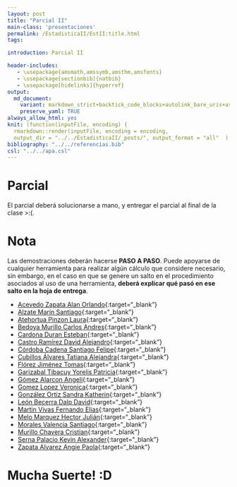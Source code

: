 ```yaml
---
layout: post
title: "Parcial II"
main-class: 'presentaciones'
permalink: /EstadisticaII/EstII:title.html
tags:

introduction: Parcial II

header-includes:
   - \usepackage{amsmath,amssymb,amsthm,amsfonts}
   - \usepackage[sectionbib]{natbib}
   - \usepackage[hidelinks]{hyperref}
output:
  md_document:
    variant: markdown_strict+backtick_code_blocks+autolink_bare_uris+ascii_identifiers+tex_math_single_backslash
    preserve_yaml: TRUE
always_allow_html: yes   
knit: (function(inputFile, encoding) {
  rmarkdown::render(inputFile, encoding = encoding,
  output_dir = "../../EstadisticaII/_posts/", output_format = "all"  ) })
bibliography: "../../referencias.bib"
csl: "../../apa.csl"
---
```


# Parcial

El parcial deberá solucionarse a mano, y entregar el parcial al final de
la clase &gt;:(.

# Nota

Las demostraciones deberán hacerse **PASO A PASO**. Puede apoyarse de
cualquier herramienta para realizar algún cálculo que considere
necesario, sin embargo, en el caso en que se genere un salto en el
procedimiento asociados al uso de una herramienta, **deberá explicar qué
pasó en ese salto en la hoja de entrega**.

-   [Acevedo Zapata Alan
    Orlando](https://github.com/jiperezga/jiperezga.github.io/raw/master/Dataset/Parcial/P1152220366.pdf){:target=“\_blank”}
-   [Alzate Marin
    Santiago](https://github.com/jiperezga/jiperezga.github.io/raw/master/Dataset/Parcial/P1020482090.pdf){:target=“\_blank”}
-   [Atehortua Pinzon
    Laura](https://github.com/jiperezga/jiperezga.github.io/raw/master/Dataset/Parcial/P1001153829.pdf){:target=“\_blank”}
-   [Bedoya Murillo Carlos
    Andres](https://github.com/jiperezga/jiperezga.github.io/raw/master/Dataset/Parcial/P1028041150.pdf){:target=“\_blank”}
-   [Cardona Duran
    Esteban](https://github.com/jiperezga/jiperezga.github.io/raw/master/Dataset/Parcial/P1001577468.pdf){:target=“\_blank”}
-   [Castro Ramírez David
    Alejandro](https://github.com/jiperezga/jiperezga.github.io/raw/master/Dataset/Parcial/P1010010825.pdf){:target=“\_blank”}
-   [Córdoba Cadena Santiago
    Felipe](https://github.com/jiperezga/jiperezga.github.io/raw/master/Dataset/Parcial/P1004236627.pdf){:target=“\_blank”}
-   [Cubillos Álvares Tatiana
    Alejandra](https://github.com/jiperezga/jiperezga.github.io/raw/master/Dataset/Parcial/P1152221303.pdf){:target=“\_blank”}
-   [Flórez Jiménez
    Tomas](https://github.com/jiperezga/jiperezga.github.io/raw/master/Dataset/Parcial/P1152460117.pdf){:target=“\_blank”}
-   [Garizabal Tibacuy Yorelis
    Patricia](https://github.com/jiperezga/jiperezga.github.io/raw/master/Dataset/Parcial/P1035435796.pdf){:target=“\_blank”}
-   [Gómez Alarcon
    Angeli](https://github.com/jiperezga/jiperezga.github.io/raw/master/Dataset/Parcial/P1017198951.pdf){:target=“\_blank”}
-   [Gomez Lopez
    Veronica](https://github.com/jiperezga/jiperezga.github.io/raw/master/Dataset/Parcial/P1005449882.pdf){:target=“\_blank”}
-   [González Ortiz Sandra
    Katherin](https://github.com/jiperezga/jiperezga.github.io/raw/master/Dataset/Parcial/P1038417681.pdf){:target=“\_blank”}
-   [León Becerra Dalp
    David](https://github.com/jiperezga/jiperezga.github.io/raw/master/Dataset/Parcial/P1067952784.pdf){:target=“\_blank”}
-   [Martin Vivas Fernando
    Elias](https://github.com/jiperezga/jiperezga.github.io/raw/master/Dataset/Parcial/P1017250715.pdf){:target=“\_blank”}
-   [Melo Marquez Hector
    Julián](https://github.com/jiperezga/jiperezga.github.io/raw/master/Dataset/Parcial/P1214728740.pdf){:target=“\_blank”}
-   [Morales Valencia
    Santiago](https://github.com/jiperezga/jiperezga.github.io/raw/master/Dataset/Parcial/P1007346784.pdf){:target=“\_blank”}
-   [Murillo Chavera
    Cristian](https://github.com/jiperezga/jiperezga.github.io/raw/master/Dataset/Parcial/P1214713668.pdf){:target=“\_blank”}
-   [Serna Palacio Kevin
    Alexander](https://github.com/jiperezga/jiperezga.github.io/raw/master/Dataset/Parcial/P1048020998.pdf){:target=“\_blank”}
-   [Zapata Alvarez Angie
    Paola](https://github.com/jiperezga/jiperezga.github.io/raw/master/Dataset/Parcial/P1001735143.pdf){:target=“\_blank”}

<h1>
Mucha Suerte! :D
</h1>

